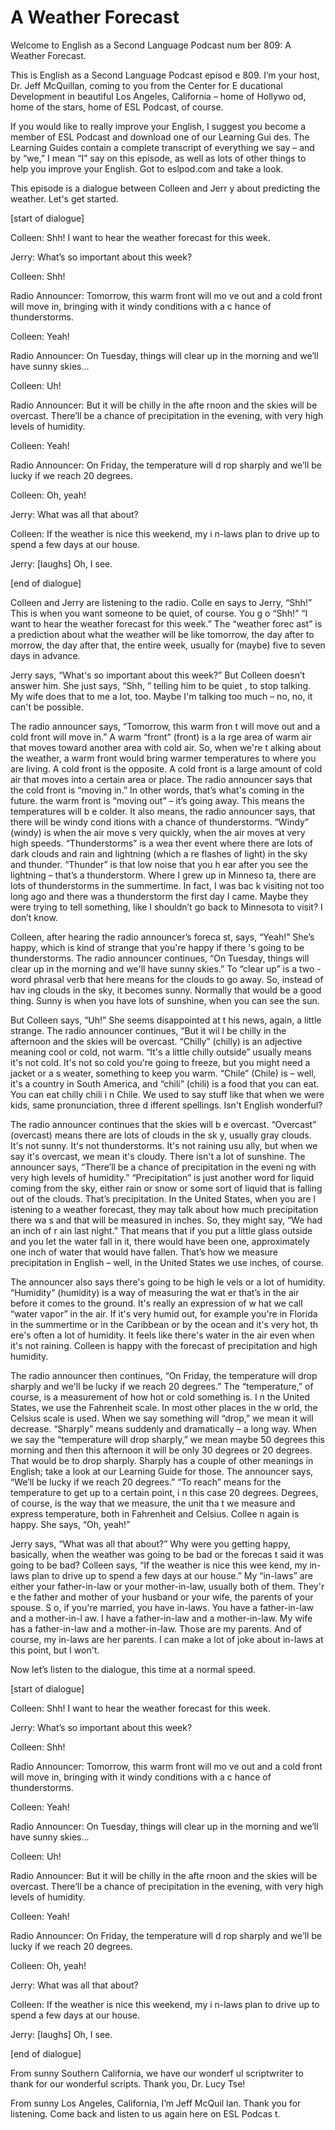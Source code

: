 # A Weather Forecast

Welcome to English as a Second Language Podcast num ber 809: A Weather Forecast.

This is English as a Second Language Podcast episod e 809. I’m your host, Dr. Jeff McQuillan, coming to you from the Center for E ducational Development in beautiful Los Angeles, California – home of Hollywo od, home of the stars, home of ESL Podcast, of course.

If you would like to really improve your English, I  suggest you become a member of ESL Podcast and download one of our Learning Gui des. The Learning Guides contain a complete transcript of everything we say – and by “we,” I mean “I” say on this episode, as well as lots of other things to  help you improve your English. Got to eslpod.com and take a look.

This episode is a dialogue between Colleen and Jerr y about predicting the weather. Let's get started.

[start of dialogue]

Colleen:  Shh! I want to hear the weather forecast for this week.

Jerry:  What’s so important about this week?

Colleen:  Shh!

Radio Announcer:  Tomorrow, this warm front will mo ve out and a cold front will move in, bringing with it windy conditions with a c hance of thunderstorms.

Colleen:  Yeah!

Radio Announcer:  On Tuesday, things will clear up in the morning and we’ll have sunny skies...

Colleen:  Uh!

Radio Announcer:  But it will be chilly in the afte rnoon and the skies will be overcast. There’ll be a chance of precipitation in the evening, with very high levels of humidity.

Colleen:  Yeah!

 Radio Announcer:  On Friday, the temperature will d rop sharply and we’ll be lucky if we reach 20 degrees.

Colleen:  Oh, yeah!

Jerry:  What was all that about?

Colleen:  If the weather is nice this weekend, my i n-laws plan to drive up to spend a few days at our house.

Jerry:  [laughs] Oh, I see.

[end of dialogue]

Colleen and Jerry are listening to the radio. Colle en says to Jerry, “Shh!” This is when you want someone to be quiet, of course. You g o “Shh!” “I want to hear the weather forecast for this week.” The “weather forec ast” is a prediction about what the weather will be like tomorrow, the day after to morrow, the day after that, the entire week, usually for (maybe) five to seven days  in advance.

Jerry says, “What's so important about this week?” But Colleen doesn’t answer him. She just says, “Shh, ” telling him to be quiet , to stop talking. My wife does that to me a lot, too. Maybe I'm talking too much –  no, no, it can't be possible.

The radio announcer says, “Tomorrow, this warm fron t will move out and a cold front will move in.” A warm “front” (front) is a la rge area of warm air that moves toward another area with cold air. So, when we're t alking about the weather, a warm front would bring warmer temperatures to where  you are living. A cold front is the opposite. A cold front is a large amount of cold air that moves into a certain area or place. The radio announcer says that the cold front is “moving in.” In other words, that’s what's coming in the future. the warm front is “moving out” – it’s going away. This means the temperatures will b e colder. It also means, the radio announcer says, that there will be windy cond itions with a chance of thunderstorms. “Windy” (windy) is when the air move s very quickly, when the air moves at very high speeds. “Thunderstorms” is a wea ther event where there are lots of dark clouds and rain and lightning (which a re flashes of light) in the sky and thunder. “Thunder” is that low noise that you h ear after you see the lightning – that’s a thunderstorm. Where I grew up in Minneso ta, there are lots of thunderstorms in the summertime. In fact, I was bac k visiting not too long ago and there was a thunderstorm the first day I came. Maybe they were trying to tell something, like I shouldn’t go back to Minnesota to  visit? I don’t know.

 Colleen, after hearing the radio announcer’s foreca st, says, “Yeah!” She’s happy, which is kind of strange that you're happy if there 's going to be thunderstorms. The radio announcer continues, “On Tuesday, things will clear up in the morning and we'll have sunny skies.” To “clear up” is a two -word phrasal verb that here means for the clouds to go away. So, instead of hav ing clouds in the sky, it becomes sunny. Normally that would be a good thing.  Sunny is when you have lots of sunshine, when you can see the sun.

But Colleen says, “Uh!” She seems disappointed at t his news, again, a little strange. The radio announcer continues, “But it wil l be chilly in the afternoon and the skies will be overcast. “Chilly” (chilly) is an  adjective meaning cool or cold, not warm. “It's a little chilly outside” usually means it's not cold. It's not so cold you're going to freeze, but you might need a jacket or a s weater, something to keep you warm. “Chile” (Chile) is – well, it's a country in South America, and “chili” (chili) is a food that you can eat. You can eat chilly chili i n Chile. We used to say stuff like that when we were kids, same pronunciation, three d ifferent spellings. Isn't English wonderful?

The radio announcer continues that the skies will b e overcast. “Overcast” (overcast) means there are lots of clouds in the sk y, usually gray clouds. It's not sunny. It's not thunderstorms. It's not raining usu ally, but when we say it's overcast, we mean it's cloudy. There isn't a lot of  sunshine. The announcer says, “There’ll be a chance of precipitation in the eveni ng with very high levels of humidity.” “Precipitation” is just another word for  liquid coming from the sky, either rain or snow or some sort of liquid that is falling out of the clouds. That’s precipitation. In the United States, when you are l istening to a weather forecast, they may talk about how much precipitation there wa s and that will be measured in inches. So, they might say, “We had an inch of r ain last night.” That means that if you put a little glass outside and you let the water fall in it, there would have been one, approximately one inch of water that  would have fallen. That’s how we measure precipitation in English – well, in the United States we use inches, of course.

The announcer also says there's going to be high le vels or a lot of humidity. “Humidity” (humidity) is a way of measuring the wat er that’s in the air before it comes to the ground. It's really an expression of w hat we call “water vapor” in the air. If it's very humid out, for example you're in Florida in the summertime or in the Caribbean or by the ocean and it's very hot, th ere's often a lot of humidity. It feels like there's water in the air even when it's not raining. Colleen is happy with the forecast of precipitation and high humidity.

The radio announcer then continues, “On Friday, the  temperature will drop sharply and we'll be lucky if we reach 20 degrees.”  The “temperature,” of course, is a measurement of how hot or cold something is. I n the United States, we use the Fahrenheit scale. In most other places in the w orld, the Celsius scale is used. When we say something will “drop,” we mean it will decrease. “Sharply” means suddenly and dramatically – a long way. When we say  the “temperature will drop sharply,” we mean maybe 50 degrees this morning and  then this afternoon it will be only 30 degrees or 20 degrees. That would be to drop sharply. Sharply has a couple of other meanings in English; take a look at  our Learning Guide for those. The announcer says, “We’ll be lucky if we reach 20 degrees.” “To reach” means for the temperature to get up to a certain point, i n this case 20 degrees. Degrees, of course, is the way that we measure, the unit tha t we measure and express temperature, both in Fahrenheit and Celsius. Collee n again is happy. She says, “Oh, yeah!”

Jerry says, “What was all that about?” Why were you  getting happy, basically, when the weather was going to be bad or the forecas t said it was going to be bad? Colleen says, “If the weather is nice this wee kend, my in-laws plan to drive up to spend a few days at our house.” My “in-laws” are either your father-in-law or your mother-in-law, usually both of them. They'r e the father and mother of your husband or your wife, the parents of your spouse. S o, if you're married, you have in-laws. You have a father-in-law and a mother-in-l aw. I have a father-in-law and a mother-in-law. My wife has a father-in-law and a mother-in-law. Those are my parents. And of course, my in-laws are her parents.  I can make a lot of joke about in-laws at this point, but I won't.

Now let’s listen to the dialogue, this time at a normal speed.

[start of dialogue]

Colleen:  Shh! I want to hear the weather forecast for this week.

Jerry:  What’s so important about this week?

Colleen:  Shh!

Radio Announcer:  Tomorrow, this warm front will mo ve out and a cold front will move in, bringing with it windy conditions with a c hance of thunderstorms.

Colleen:  Yeah!

Radio Announcer:  On Tuesday, things will clear up in the morning and we’ll have sunny skies...

Colleen:  Uh!

Radio Announcer:  But it will be chilly in the afte rnoon and the skies will be overcast. There’ll be a chance of precipitation in the evening, with very high levels of humidity.

Colleen:  Yeah!

Radio Announcer:  On Friday, the temperature will d rop sharply and we’ll be lucky if we reach 20 degrees.

Colleen:  Oh, yeah!

Jerry:  What was all that about?

Colleen:  If the weather is nice this weekend, my i n-laws plan to drive up to spend a few days at our house.

Jerry:  [laughs] Oh, I see.

[end of dialogue]

From sunny Southern California, we have our wonderf ul scriptwriter to thank for our wonderful scripts. Thank you, Dr. Lucy Tse!

From sunny Los Angeles, California, I’m Jeff McQuil lan. Thank you for listening. Come back and listen to us again here on ESL Podcas t.




